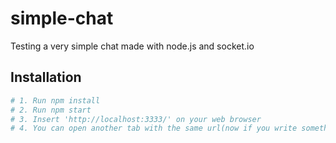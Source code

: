 # simple-chat
Testing a very simple chat made with node.js and socket.io 

## Installation

```sh
# 1. Run npm install
# 2. Run npm start
# 3. Insert 'http://localhost:3333/' on your web browser
# 4. You can open another tab with the same url(now if you write something in one it'll show up in the other too) 
```
